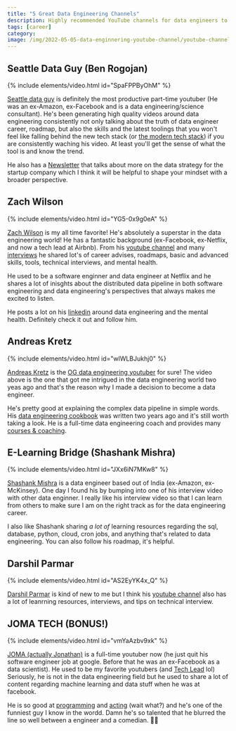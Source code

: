 ```yaml
---
title: "5 Great Data Engineering Channels"
description: Highly recommended YouTube channels for data engineers to help them ace their data engineering careers.
tags: [career]
category:
image: /img/2022-05-05-data-enginnering-youtube-channel/youtube-channel.jpeg
---
```


## Seattle Data Guy (Ben Rogojan)

{% include elements/video.html id="SpaFPPByOhM" %}

[Seattle data guy](https://www.linkedin.com/in/benjaminrogojan/) is definitely the most productive part-time youtuber (He was an ex-Amazon, ex-Facebook and is a data engineering/science consultant). He's been generating high quality videos around data engineering consistently not only talking about the truth of data engineer career, roadmap, but also the skills and the latest toolings that you won't feel like falling behind the new tech stack (or [the modern tech stack](https://www.youtube.com/watch?v=-ClWgwC0Sbw)) if you are consistently waching his video. At least you'll get the sense of what the tool is and know the trend.

He also has a [Newsletter](https://seattledataguy.substack.com/) that talks about more on the data strategy for the startup company which I think it will be helpful to shape your mindset with a broader perspective.


## Zach Wilson

{% include elements/video.html id="YG5-0x9g0eA" %}

[Zach Wilson](https://www.linkedin.com/in/eczachly/) is my all time favorite! He's absolutely a superstar in the data engineering world! He has a fantastic background (ex-Facebook, ex-Netflix, and now a tech lead at Airbnb). From his [youtube channel](https://www.youtube.com/c/DatawithZach/featured) and many [interviews](https://www.youtube.com/watch?v=NWVindWhIX8&list=PLu3aHfPR4Pynlsoku-MONgOqfxG3ReV2K&index=5) he shared lot's of career advises, roadmaps, basic and advanced skills, tools, technical interviews, and mental health. 

He used to be a software enginner and data engineer at Netflix and he shares a lot of inisghts about the distributed data pipeline in both software engineering and data engineering's perspectives that always makes me excited to listen.

He posts a lot on his [linkedin](https://www.linkedin.com/in/eczachly/) around data engineering and the mental health. Definitely check it out and follow him.


## Andreas Kretz

{% include elements/video.html id="wlWLBJukhj0" %}

[Andreas Kretz](https://www.linkedin.com/in/andreas-kretz/) is the [OG data engineering youtuber](https://www.youtube.com/channel/UCY8mzqqGwl5_bTpBY9qLMAA) for sure! The video above is the one that got me intrigued in the data engineering world two yeas ago and that's the reason why I made a decision to become a data engineer. 

He's pretty good at explaining the complex data pipeline in simple words. His [data engineering cookbook](https://github.com/andkret/Cookbook) was written two years ago and it's still worth taking a look. He is a full-time data engineering coach and provides many [courses & coaching](https://learndataengineering.com/).



## E-Learning Bridge (Shashank Mishra)

{% include elements/video.html id="JXx6iN7MKw8" %}

[Shashank Mishra](https://www.linkedin.com/in/shashank219/) is a data engineer based out of India (ex-Amazon, ex-McKinsey). One day I found his by bumping into one of his interview video with other data enginner. I really like his interview video so that I can learn from others to make sure I am on the right track as for the data engineering career.

I also like Shashank sharing *a lot of* learning resources regarding the sql, database, python, cloud, cron jobs, and anything that's related to data engineering. You can also follow his roadmap, it's helpful.

## Darshil Parmar

{% include elements/video.html id="AS2EyYK4x_Q" %}

[Darshil Parmar](https://www.linkedin.com/in/darshil-parmar/) is kind of new to me but I think his [youtube channel](https://www.youtube.com/channel/UCChmJrVa8kDg05JfCmxpLRw) also has a lot of leanrning resources, interviews, and tips on technical interview.



## JOMA TECH (BONUS!)

{% include elements/video.html id="vmYaAzbv9xk" %}

[JOMA (actually Jonathan)](https://www.linkedin.com/in/jomamedia/) is a full-time youtuber now (he just quit his software engineer job at google. Before that he was an ex-Facebook as a data scientist). He used to be my favorite youtubers (and [Tech Lead](https://www.youtube.com/c/TechLead) lol)
Seriously, he is not in the data engineering field but he used to share a lot of content regarding machine learning and data stuff when he was at facebook.

He is so good at [programming](https://www.youtube.com/watch?v=1fPWr0d5zBE) and [acting](https://www.youtube.com/watch?v=Hv6EMd8dlQk) (wait what?) and he's one of the funniest guy I know in the wordd. Damn he's so talented that he blurred the line so well between a engineer and a comedian. 🤣🤣
